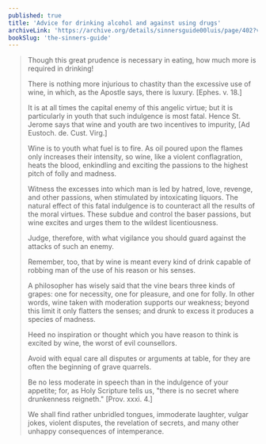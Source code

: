 ```yaml
---
published: true
title: 'Advice for drinking alcohol and against using drugs'
archiveLink: 'https://archive.org/details/sinnersguide00luis/page/402?view=theater'
bookSlug: 'the-sinners-guide'
---
```


> Though this great prudence is necessary in eating, how much more is required in drinking!
> 
> There is nothing more injurious to chastity than the excessive use of wine, in which, as the Apostle says, there is luxury. [Ephes. v. 18.]
> 
> It is at all times the capital enemy of this angelic virtue; but it is particularly in youth that such indulgence is most fatal. Hence St. Jerome says that wine and youth are two incentives to impurity, [Ad Eustoch. de. Cust. Virg.]
> 
> Wine is to youth what fuel is to fire. As oil poured upon the flames only increases their intensity, so wine, like a violent conflagration, heats the blood, enkindling and exciting the passions to the highest pitch of folly and madness.
> 
> Witness the excesses into which man is led by hatred, love, revenge, and other passions, when stimulated by intoxicating liquors. The natural effect of this fatal indulgence is to counteract all the results of the moral virtues. These subdue and control the baser passions, but wine excites and urges them to the wildest licentiousness.
> 
> Judge, therefore, with what vigilance you should guard against the attacks of such an enemy.
> 
> Remember, too, that by wine is meant every kind of drink capable of robbing man of the use of his reason or his senses.
> 
> A philosopher has wisely said that the vine bears three kinds of grapes: one for necessity, one for pleasure, and one for folly. In other words, wine taken with moderation supports our weakness; beyond this limit it only flatters the senses; and drunk to excess it produces a species of madness.
> 
> Heed no inspiration or thought which you have reason to think is excited by wine, the worst of evil counsellors.
> 
> Avoid with equal care all disputes or arguments at table, for they are often the beginning of grave quarrels.
> 
> Be no less moderate in speech than in the indulgence of your appetite; for, as Holy Scripture tells us, "there is no secret where drunkenness reigneth." [Prov. xxxi. 4.]
> 
> We shall find rather unbridled tongues, immoderate laughter, vulgar jokes, violent disputes, the revelation of secrets, and many other unhappy consequences of intemperance.